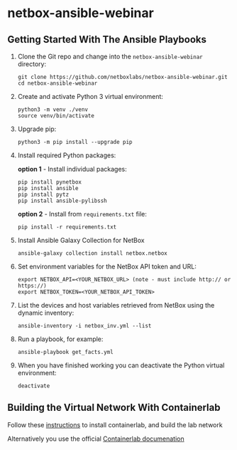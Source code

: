 # netbox-ansible-webinar

## Getting Started With The Ansible Playbooks

1. Clone the Git repo and change into the `netbox-ansible-webinar` directory:
    ```
    git clone https://github.com/netboxlabs/netbox-ansible-webinar.git
    cd netbox-ansible-webinar
    ```
2. Create and activate Python 3 virtual environment:
    ```
    python3 -m venv ./venv
    source venv/bin/activate
    ```
3. Upgrade pip:
    ```
    python3 -m pip install --upgrade pip
    ```
4. Install required Python packages:

    **option 1** - Install individual packages: 
    ```
    pip install pynetbox
    pip install ansible
    pip install pytz
    pip install ansible-pylibssh
    ```
    **option 2** - Install from `requirements.txt` file: 
    ```
    pip install -r requirements.txt
    ```
5. Install Ansible Galaxy Collection for NetBox
    ```
    ansible-galaxy collection install netbox.netbox
    ```
6. Set environment variables for the NetBox API token and URL:
    ```
    export NETBOX_API=<YOUR_NETBOX_URL> (note - must include http:// or https://) 
    export NETBOX_TOKEN=<YOUR_NETBOX_API_TOKEN>
    ```
7. List the devices and host variables retrieved from NetBox using the dynamic inventory: 
    ```
    ansible-inventory -i netbox_inv.yml --list
    ```
7. Run a playbook, for example: 
    ```
    ansible-playbook get_facts.yml
    ```
8. When you have finished working you can deactivate the Python virtual environment:
    ```
    deactivate
    ```

## Building the Virtual Network With Containerlab

Follow these [instructions](./containerlab/README.md) to install containerlab, and build the lab network

Alternatively you use the official [Containerlab documenation](https://containerlab.dev/install/)
